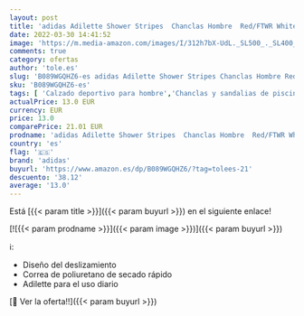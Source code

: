 ```yaml
---
layout: post
title: 'adidas Adilette Shower Stripes  Chanclas Hombre  Red/FTWR White/Collegiate Navy  42 EU'
date: 2022-03-30 14:41:52
image: 'https://m.media-amazon.com/images/I/312h7bX-UdL._SL500_._SL400_.jpg'
comments: true
category: ofertas
author: 'tole.es'
slug: 'B089WGQHZ6-es adidas Adilette Shower Stripes Chanclas Hombre Red/FTWR...'
sku: 'B089WGQHZ6-es'
tags: [ 'Calzado deportivo para hombre','Chanclas y sandalias de piscina para hombre','Zapatillas y calzado deportivo para hombre','Zapatos','Zapatos para hombre','Zapatos y complementos','adidas','chanclas', ]
actualPrice: 13.0 EUR
currency: EUR
price: 13.0
comparePrice: 21.01 EUR
prodname: 'adidas Adilette Shower Stripes  Chanclas Hombre  Red/FTWR White/Collegiate Navy  42 EU'
country: 'es'
flag: '🇪🇸'
brand: 'adidas'
buyurl: 'https://www.amazon.es/dp/B089WGQHZ6/?tag=tolees-21'
descuento: '38.12'
average: '13.0'
---
```


Está [{{< param title >}}]({{< param buyurl >}}) en el siguiente enlace!

[![{{< param prodname >}}]({{< param image >}})]({{< param buyurl >}})

ℹ️:

- Diseño del deslizamiento
- Correa de poliuretano de secado rápido
- Adilette para el uso diario

[🛒 Ver la oferta!!]({{< param buyurl >}})
